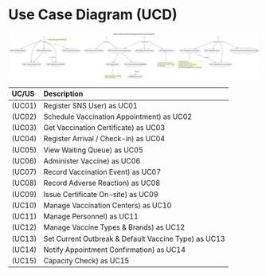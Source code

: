 # Use Case Diagram (UCD)

![Use Case Diagram](svg/UCD.svg)


| UC/US  | Description                                          |                   
|:-------|:-----------------------------------------------------|
| (UC01) | Register SNS User) as UC01                           |
| (UC02) | Schedule Vaccination Appointment) as UC02            |
| (UC03) | Get Vaccination Certificate) as UC03                 |
| (UC04) | Register Arrival / Check-in) as UC04                 |
| (UC05) | View Waiting Queue) as UC05                          |
| (UC06) | Administer Vaccine) as UC06                          |
| (UC07) | Record Vaccination Event) as UC07                    |
| (UC08) | Record Adverse Reaction) as UC08                     |
| (UC09) | Issue Certificate On-site) as UC09                   |
| (UC10) | Manage Vaccination Centers) as UC10                  |
| (UC11) | Manage Personnel) as UC11                            |
| (UC12) | Manage Vaccine Types & Brands) as UC12               |
| (UC13) | Set Current Outbreak & Default Vaccine Type) as UC13 |
| (UC14) | Notify Appointment Confirmation) as UC14             |
| (UC15) |  Capacity Check) as UC15                             |